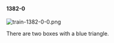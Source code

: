 #### 1382-0
![train-1382-0-0.png](https://github.com/lil-lab/nlvr/raw/master/nlvr/train/images/48/train-1382-0-0.png "train-1382-0-0.png")

There are two boxes with a blue triangle.